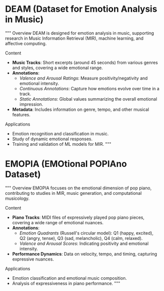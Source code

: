 # DEAM (Dataset for Emotion Analysis in Music)

"""
Overview
DEAM is designed for emotion analysis in music, supporting research in Music Information Retrieval (MIR), machine learning, and affective computing.

Content
- **Music Tracks**: Short excerpts (around 45 seconds) from various genres and styles, covering a wide emotional range.
- **Annotations**:
  - *Valence and Arousal Ratings*: Measure positivity/negativity and emotional intensity.
  - *Continuous Annotations*: Capture how emotions evolve over time in a track.
  - *Static Annotations*: Global values summarizing the overall emotional impression.
- **Metadata**: Includes information on genre, tempo, and other musical features.

Applications
- Emotion recognition and classification in music.
- Study of dynamic emotional responses.
- Training and validation of ML models for MIR.
"""

# EMOPIA (EMOtional POPIAno Dataset)

"""
Overview
EMOPIA focuses on the emotional dimension of pop piano, contributing to studies in MIR, music generation, and computational musicology.

Content
- **Piano Tracks**: MIDI files of expressively played pop piano pieces, covering a wide range of emotional nuances.
- **Annotations**:
  - *Emotion Quadrants* (Russell's circular model): Q1 (happy, excited), Q2 (angry, tense), Q3 (sad, melancholic), Q4 (calm, relaxed).
  - *Valence and Arousal Scores*: Indicating positivity and emotional intensity.
- **Performance Dynamics**: Data on velocity, tempo, and timing, capturing expressive nuances.

Applications
- Emotion classification and emotional music composition.
- Analysis of expressiveness in piano performance.
"""
